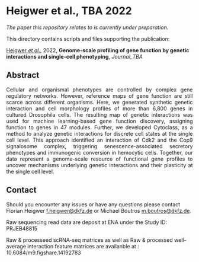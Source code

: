 # Heigwer et al., TBA 2022

_The paper this repository relates to is currently under preparation._

This directory contains scripts and files supporting the publication: </br>

[Heigwer _et al._](http://LINK_TBA), 2022, **Genome-scale profiling of gene function by genetic interactions and single-cell phenotyping**, _Journal_TBA_

## Abstract

<div style="text-align: justify; vertical-align: middle;">
Cellular and organismal phenotypes are controlled by complex gene regulatory networks. However, reference maps of gene function are still scarce across different organisms. Here, we generated synthetic genetic interaction and cell morphology profiles of more than 6,800 genes in cultured Drosophila cells. The resulting map of genetic interactions was used for machine learning-based gene function discovery, assigning function to genes in 47 modules. Further, we developed Cytoclass, as a method to analyze genetic interactions for discrete cell states at the single cell level. This approach identified an interaction of Cdk2 and the Cop9 signalosome complex, triggering senescence-associated secretory phenotypes and immunogenic conversion in hemocytic cells. Together, our data represent a genome-scale resource of functional gene profiles to uncover mechanisms underlying genetic interactions and their plasticity at the single cell level.
</div>

## Contact

Should you encounter any issues or have any questions please contact Florian Heigwer <f.heigwer@dkfz.de> or Michael Boutros <m.boutros@dkfz.de>.

Raw sequencing read data are deposit at ENA under the Study ID: PRJEB48815

Raw & processeed scRNA-seq matrices as well as Raw & processed well-average interaction feature matrices are availanble at : 10.6084/m9.figshare.14192783
